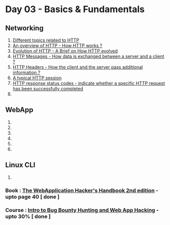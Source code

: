 # Day 03 - Basics & Fundamentals

## Networking
  1. [Different topics related to HTTP](https://developer.mozilla.org/en-US/docs/Web/HTTP/Basics_of_HTTP)
  2. [An overview of HTTP - How HTTP works ?](https://developer.mozilla.org/en-US/docs/Web/HTTP/Overview)
  3. [Evolution of HTTP - A Brief on How HTTP evolved](https://developer.mozilla.org/en-US/docs/Web/HTTP/Basics_of_HTTP/Evolution_of_HTTP)
  4. [HTTP Messages - How data is exchanged between a server and a client ?](https://developer.mozilla.org/en-US/docs/Web/HTTP/Messages)
  5. [HTTP Headers - How the client and the server pass additional information ?](https://developer.mozilla.org/en-US/docs/Web/HTTP/Headers)
  6. [A typical HTTP session](https://developer.mozilla.org/en-US/docs/Web/HTTP/Session)
  7. [HTTP response status codes - indicate whether a specific HTTP request has been successfully completed](https://developer.mozilla.org/en-US/docs/Web/HTTP/Status)
  8. 

## WebApp
  1. 
  2. 
  3. 
  4. 
  5. 
  6. 

## Linux CLI
  1. 

### Book : [The WebApplication Hacker's Handbook 2nd edition](https://edu.anarcho-copy.org/Against%20Security%20-%20Self%20Security/Dafydd%20Stuttard,%20Marcus%20Pinto%20-%20The%20web%20application%20hacker's%20handbook_%20finding%20and%20exploiting%20security%20flaws-Wiley%20(2011).pdf) - upto page 40 [ done ]
### Course : [Intro to Bug Bounty Hunting and Web App Hacking](https://www.udemy.com/course/intro-to-bug-bounty-by-nahamsec/) - upto 30% [ done ]
